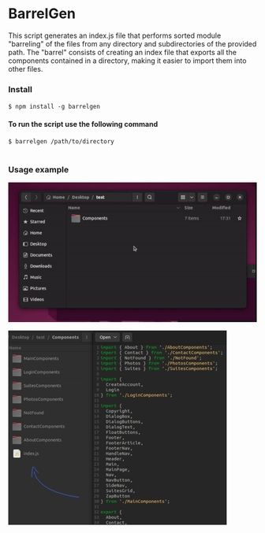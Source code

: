 # BarrelGen

This script generates an index.js file that performs sorted module "barreling" of the files from any directory and subdirectories of the provided path. The "barrel" consists of creating an index file that exports all the components contained in a directory, making it easier to import them into other files. 

<h3>
  Install
</h3>

```
$ npm install -g barrelgen
```

<h4>
  To run the script use the following command
</h4>

```
$ barrelgen /path/to/directory
```
#
####

<h3>
  Usage example
</h3>

![Gif-Example](https://raw.githubusercontent.com/fischer8/BarrelGen/main/examples/barrelgen.gif)

![Img-Example](https://raw.githubusercontent.com/fischer8/BarrelGen/main/examples/bgen-example.jpg)



